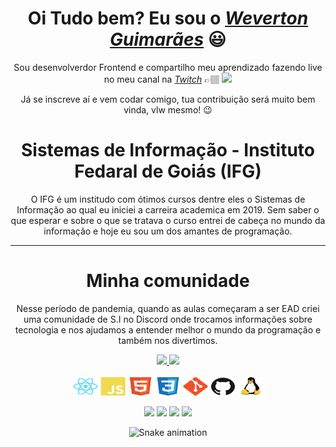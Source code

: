   <h1 align="center">Oi Tudo bem? Eu sou o <a href="https://www.linkedin.com/in/weverton-alves-guimar%C3%A3es-2893a7186/"><i>Weverton Guimarães</i></a> 😃️</h1>
  <p align="center">Sou desenvolverdor Frontend e compartilho meu aprendizado fazendo live no meu  canal na <a href="https://www.twitch.tv/screwfps/"><i>Twitch</i></a><span> 👉🏽️</span>
  <a align="rigth"  href="https://www.twitch.tv/screwfps/" target="_blank">
    <img src="https://img.icons8.com/color/48/000000/twitch--v1.png"/>
  </a><br>
  <p align="center">Já se inscreve aí e vem codar comigo, tua contribuição será muito bem vinda, vlw mesmo! 😉️</h2>
</div>


<h1 align="center"> 
    Sistemas de Informação - Instituto Fedaral de Goiás (IFG)
</h1>

<p align="center">O IFG é um institudo com ótimos cursos dentre eles o Sistemas de Informação ao qual eu iniciei a carreira academica em 2019. Sem saber o que esperar e sobre o que se tratava o curso entrei de cabeça no mundo da informação e hoje eu sou um dos amantes de programação.</p> 
<hr/>
<h1 align="center"> Minha comunidade </h1>
  <p align="center">Nesse período de pandemia, quando as aulas começaram a ser EAD criei uma comunidade de S.I no Discord onde trocamos informações sobre tecnologia e nos ajudamos a entender melhor o mundo da programação e também nos divertimos.</p>

<div align="center">
  <a href="https://github.com/WevertonAG">
    <img height="155em" src="https://github-readme-stats.vercel.app/api?username=WevertonAG&count_private=true&include_all_commits=true&show_icons=true&theme=dracula&hide_border=false&show_owner=true"/>
    <img height="155em" src="https://github-readme-stats.vercel.app/api/top-langs/?username=WevertonAG&theme=dracula&hide_border=false&&layout=compact"/>
  </a>
</div>

<div align="center" valign="top"><br>
  <img align="center" alt="React" height="30" width="40" src="https://raw.githubusercontent.com/devicons/devicon/master/icons/react/react-original.svg">
  <img align="center" alt="Js" height="30" width="40" src="https://raw.githubusercontent.com/devicons/devicon/master/icons/javascript/javascript-plain.svg">
  <img align="center" alt="HTML" height="30" width="40" src="https://raw.githubusercontent.com/devicons/devicon/master/icons/html5/html5-original.svg">
  <img align="center" alt="CSS" height="30" width="40" src="https://raw.githubusercontent.com/devicons/devicon/master/icons/css3/css3-original.svg">
  <img align="center" alt="git" height="30" width="40" src="https://raw.githubusercontent.com/devicons/devicon/master/icons/git/git-original.svg">
  <img align="center" alt="github" height="30" width="40" src="https://raw.githubusercontent.com/devicons/devicon/master/icons/github/github-original.svg">
  <img align="center" alt="linux" height="30" width="40" src="https://raw.githubusercontent.com/devicons/devicon/master/icons/linux/linux-original.svg">
</div><br>

<div align="center">
  <a href="https://www.twitch.tv/screwfps/" target="_blank"><img src="https://img.shields.io/badge/Twitch-9146FF?style=for-the-badge&logo=twitch&logoColor=white" target="_blank"></a>
  <a href="https://www.instagram.com/g.wevertonn/" target="_blank"><img src="https://img.shields.io/badge/-Instagram-%23E4405F?style=for-the-badge&logo=instagram&logoColor=white" target="_blank"></a>
  <!-- <a href="https://www.facebook.com/pr.eduardoribeiro" target="_blank"><img src="https://img.shields.io/badge/Facebook-1877F2?style=for-the-badge&logo=facebook&logoColor=white" target="_blank"></a>  -->
  <a href="https://www.linkedin.com/in/weverton-alves-guimar%C3%A3es-2893a7186/" target="_blank"><img src="https://img.shields.io/badge/-LinkedIn-%230077B5?style=for-the-badge&logo=linkedin&logoColor=white" target="_blank"></a> 
  <a href="mailto:weverton552@gmail.com"><img src="https://img.shields.io/badge/-Gmail-%23333?style=for-the-badge&logo=gmail&logoColor=white" target="_blank"></a>
</div>

<div align="center">
  
  ![Snake animation](https://github.com/WevertonAG/WevertonAG/blob/output/github-contribution-grid-snake.svg)
  
</div>
